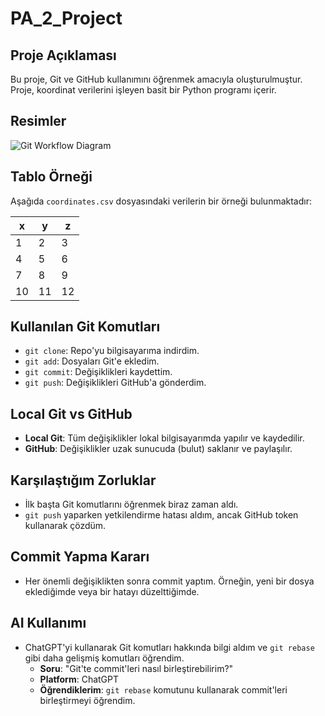 # PA_2_Project

## Proje Açıklaması
Bu proje, Git ve GitHub kullanımını öğrenmek amacıyla oluşturulmuştur. Proje, koordinat verilerini işleyen basit bir Python programı içerir.

## Resimler
![Git Workflow Diagram](img/gitflow_diagram.png)

## Tablo Örneği
Aşağıda `coordinates.csv` dosyasındaki verilerin bir örneği bulunmaktadır:

| x  | y  | z  |
|----|----|----|
| 1  | 2  | 3  |
| 4  | 5  | 6  |
| 7  | 8  | 9  |
| 10 | 11 | 12 |

## Kullanılan Git Komutları
- `git clone`: Repo'yu bilgisayarıma indirdim.
- `git add`: Dosyaları Git'e ekledim.
- `git commit`: Değişiklikleri kaydettim.
- `git push`: Değişiklikleri GitHub'a gönderdim.

## Local Git vs GitHub
- **Local Git**: Tüm değişiklikler lokal bilgisayarımda yapılır ve kaydedilir.
- **GitHub**: Değişiklikler uzak sunucuda (bulut) saklanır ve paylaşılır.

## Karşılaştığım Zorluklar
- İlk başta Git komutlarını öğrenmek biraz zaman aldı.
- `git push` yaparken yetkilendirme hatası aldım, ancak GitHub token kullanarak çözdüm.

## Commit Yapma Kararı
- Her önemli değişiklikten sonra commit yaptım. Örneğin, yeni bir dosya eklediğimde veya bir hatayı düzelttiğimde.

## AI Kullanımı
- ChatGPT'yi kullanarak Git komutları hakkında bilgi aldım ve `git rebase` gibi daha gelişmiş komutları öğrendim.
  - **Soru**: "Git'te commit'leri nasıl birleştirebilirim?"
  - **Platform**: ChatGPT
  - **Öğrendiklerim**: `git rebase` komutunu kullanarak commit'leri birleştirmeyi öğrendim.